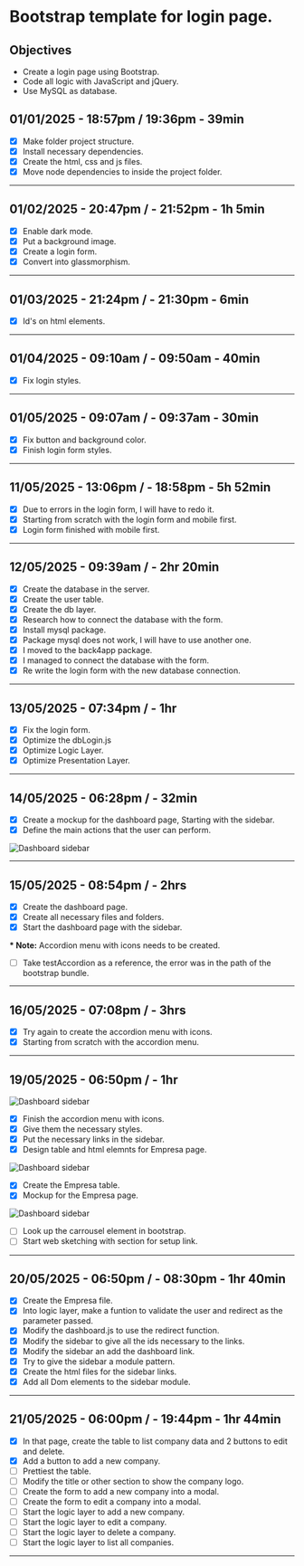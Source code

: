 # Bootstrap template for login page.

## Objectives

- Create a login page using Bootstrap.
- Code all logic with JavaScript and jQuery.
- Use MySQL as database.

## 01/01/2025 - 18:57pm / 19:36pm - 39min

- [x] Make folder project structure.
- [x] Install necessary dependencies.
- [x] Create the html, css and js files.
- [x] Move node dependencies to inside the project folder.

---

## 01/02/2025 - 20:47pm / - 21:52pm - 1h 5min

- [x] Enable dark mode.
- [x] Put a background image.
- [x] Create a login form.
- [x] Convert into glassmorphism.

---

## 01/03/2025 - 21:24pm / - 21:30pm - 6min

- [x] Id's on html elements.

---

## 01/04/2025 - 09:10am / - 09:50am - 40min

- [x] Fix login styles.

---

## 01/05/2025 - 09:07am / - 09:37am - 30min

- [x] Fix button and background color.
- [x] Finish login form styles.

---

## 11/05/2025 - 13:06pm / - 18:58pm - 5h 52min

- [x] Due to errors in the login form, I will have to redo it.
- [x] Starting from scratch with the login form and mobile first.
- [x] Login form finished with mobile first.

---

## 12/05/2025 - 09:39am / - 2hr 20min

- [x] Create the database in the server.
- [x] Create the user table.
- [x] Create the db layer.
- [x] Research how to connect the database with the form.
- [x] Install mysql package.
- [x] Package mysql does not work, I will have to use another one.
- [x] I moved to the back4app package.
- [x] I managed to connect the database with the form.
- [x] Re write the login form with the new database connection.

---

## 13/05/2025 - 07:34pm / - 1hr

- [x] Fix the login form.
- [x] Optimize the dbLogin.js
- [x] Optimize Logic Layer.
- [x] Optimize Presentation Layer.

---

## 14/05/2025 - 06:28pm / - 32min

- [x] Create a mockup for the dashboard page, Starting with the sidebar.
- [x] Define the main actions that the user can perform.

![Dashboard sidebar](./Sidebar.png)

---

## 15/05/2025 - 08:54pm / - 2hrs

- [x] Create the dashboard page.
- [x] Create all necessary files and folders.
- [x] Start the dashboard page with the sidebar.

**\* Note:** Accordion menu with icons needs to be created.

- [ ] Take testAccordion as a reference, the error was in the path of the bootstrap bundle.

---

## 16/05/2025 - 07:08pm / - 3hrs

- [x] Try again to create the accordion menu with icons.
- [x] Starting from scratch with the accordion menu.

---

## 19/05/2025 - 06:50pm / - 1hr

![Dashboard sidebar](./Sidebar.png)

- [x] Finish the accordion menu with icons.
- [x] Give them the necessary styles.
- [x] Put the necessary links in the sidebar.
- [x] Design table and html elemnts for Empresa page.

![Dashboard sidebar](./Empresa.png)

- [x] Create the Empresa table.
- [x] Mockup for the Empresa page.

![Dashboard sidebar](./EmpresaMockup.png)

- [ ] Look up the carrousel element in bootstrap.
- [ ] Start web sketching with section for setup link.

---

## 20/05/2025 - 06:50pm / - 08:30pm - 1hr 40min

- [x] Create the Empresa file.
- [x] Into logic layer, make a funtion to validate the user and redirect as the parameter passed.
- [x] Modify the dashboard.js to use the redirect function.
- [x] Modify the sidebar to give all the ids necessary to the links.
- [x] Modify the sidebar an add the dashboard link.
- [x] Try to give the sidebar a module pattern.
- [x] Create the html files for the sidebar links.
- [x] Add all Dom elements to the sidebar module.

---

## 21/05/2025 - 06:00pm / - 19:44pm - 1hr 44min

- [x] In that page, create the table to list company data and 2 buttons to edit and delete.
- [x] Add a button to add a new company.
- [ ] Prettiest the table.
- [ ] Modify the title or other section to show the company logo.
- [ ] Create the form to add a new company into a modal.
- [ ] Create the form to edit a company into a modal.
- [ ] Start the logic layer to add a new company.
- [ ] Start the logic layer to edit a company.
- [ ] Start the logic layer to delete a company.
- [ ] Start the logic layer to list all companies.

---
